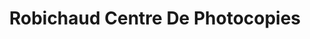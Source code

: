 ---
title: "Robichaud Centre De Photocopies"
url: /shawinigan/robichaud-centre-de-photocopies/
shop: Kopieren
---